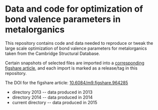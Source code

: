 Data and code for optimization of bond valence parameters in metalorganics
==========================================================================

This repository contains code and data needed to reproduce or tweak the large scale optimization of bond valence parameters for metalorganics taken from the Cambridge Structural Database.

Certain snapshots of selected files are imported into a [corresponding figshare article](http://figshare.com/articles/Data_and_code_for_optimization_of_bond_valence_parameters_in_metalorganics/964285), and each import is marked as a release/tag in this repository.

The DOI for the figshare article: [10.6084/m9.figshare.964285](http://dx.doi.org/10.6084/m9.figshare.964285)

* directory 2013 -- data produced in 2013
* directory 2014 -- data produced in 2014
* current directory -- data produced in 2015
